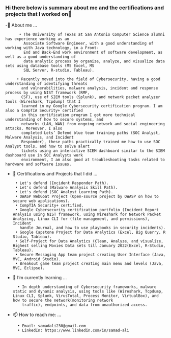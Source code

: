 ### Hi there below is summary about me and the certifications and projects that I worked on👋


   -🙂 About me ...
   
          • The University of Texas at San Antonio Computer Science alumni has experience working as an
            Associate Software Engineer, with a good understanding of working with Java technology, in a Front-
            End and Back-End work environment of software development, as well as a good understanding of
            data analytic process by organize, analyze, and visualize data sets using database tools (MS Excel, MS
            SQL Server, R-studio, Tableau).

         • Recently moved into the field of Cybersecurity, having a good understanding of identifying threats
           and vulnerabilities, malware analysis, incident and response process by using NIST framework (RMF,
           CSF), use of SIEM tools (Splunk), and network packet analyzer tools (Wireshark, Tcpdump) that I
           learned in my Google Cybersecurity certification program. I am also a CompTIA Security+ certified
           in this certification program I got more technical understanding of how to secure systems, and
           networks (LAN, WAN) from ongoing network and social engineering attacks. Moreover, I also
           completed Lets’ Defend blue team training paths (SOC Analyst, Malware Analysis, and Incident
           Responder), these paths practically trained me how to use SOC Analyst tools, and how to solve alert
           tickets using an interactive SIEM dashboard similar to the SIEM dashboard use in SOC Analysts work
           environment, I am also good at troubleshooting tasks related to hardware and software issues.

 - 🔭 Certifications and Projects that I did ...

        • Let's defend (Incident Responder Path).
        • Let's defend (Malware Analysis Skill Path).
        • Let's defend (SOC Analyst Learning Path).
        • OWASP WebGoat Project (Open-source project by OWASP on how to secure web applications).
        • CompTIA Security+ certified.
        • Google Cybersecurity certification portfolio (Incident Report Analysis using NIST framework, using Wireshark for Network Packet Analyzing, Linux CLI for (file management, and permissions), Incident 
          handle Journal, and how to use playbooks in security incidents).
        • Google Capstone Project for Data Analytics (Excel, Big Querry, R Studio, Tableau).
        • Self-Project for Data Analytics (Clean, Analyze, and visualize, Highest selling Movies Data sets till January 2022(Excel, R-Studio, Tableau).
        • Secure Messaging App team project creating User Interface (Java, MVC, Android Studio).
        • Breakout game team project creating main menu and levels (Java, MVC, Eclipse).
  
- 🌱 I’m currently learning ...
      
        • In depth understanding of Cybersecurity frameworks, malware static and dynamic analysis, using tools like (Wireshark, Tcpdump, Linux CLI, Splunk, VirusTotal, Process Monitor, VirtualBox), and how to secure the network(monitoring network
          traffic), endpoints, and data from unauthorized access.
      
- 📫 How to reach me: ...

        • Email: samadali230@gmail.com
        • LinkedIn: https://www.linkedin.com/in/samad-ali
